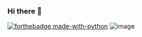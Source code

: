 ### Hi there 👋

[![forthebadge made-with-python](http://ForTheBadge.com/images/badges/made-with-python.svg)](https://www.python.org/)
![image](https://img.shields.io/badge/TeamCity-000000?style=for-the-badge&logo=TeamCity&logoColor=white) 

<!--
**GurdipS5/GurdipS5** is a ✨ _special_ ✨ repository because its `README.md` (this file) appears on your GitHub profile.

[![forthebadge made-with-python](http://ForTheBadge.com/images/badges/made-with-python.svg)](https://www.python.org/)

Here are some ideas to get you started:

- 🔭 I’m currently working on ...
- 🌱 I’m currently learning ...
- 👯 I’m looking to collaborate on ...
- 🤔 I’m looking for help with ...
- 💬 Ask me about ...
- 📫 How to reach me: ...
- 😄 Pronouns: ...
- ⚡ Fun fact: ...
-->
